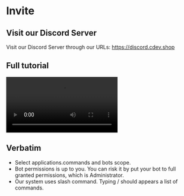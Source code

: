 # Invite

## Visit our Discord Server
Visit our Discord Server through our URLs: https://discord.cdev.shop

## Full tutorial
<video src="https://cdn.cdev.shop/official/kgDWwJ0vxuxG-.mp4" controls="controls">
</video>

## Verbatim
- Select applications.commands and bots scope.
- Bot permissions is up to you. You can risk it by put your bot to full granted permissions, which is Administrator.
- Our system uses slash command. Typing / should appears a list of commands.